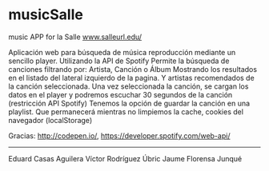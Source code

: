 # musicSalle
music APP for la Salle www.salleurl.edu/

Aplicación web para búsqueda de música reproducción mediante un sencillo player.
Utilizando la API de Spotify
Permite la búsqueda de canciones filtrando por: Artista, Canción o Álbum
Mostrando los resultados en el listado del lateral izquierdo de la pagina. Y artistas recomendados de la canción seleccionada.
Una vez seleccionada la canción, se cargan los datos en el player y podremos escuchar 30 segundos de la canción (restricción API Spotify)
Tenemos la opción de guardar la canción en una playlist. Que permanecerá mientras no limpiemos la cache, cookies del navegador (localStorage)

Gracias:
http://codepen.io/, 
https://developer.spotify.com/web-api/
_________________________________________________________________________________________________________________________________


Eduard Casas Aguilera
Víctor Rodríguez Úbric
Jaume Florensa Junqué
